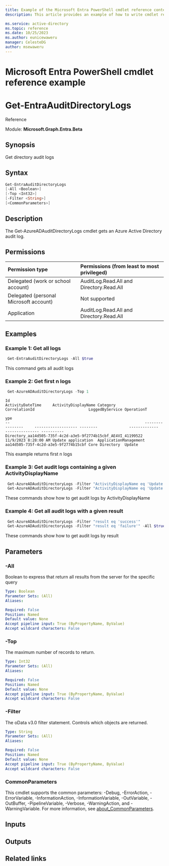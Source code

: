 ```yaml
---
title: Example of the Microsoft Entra PowerShell cmdlet reference content.
description: This article provides an example of how to write cmdlet reference content for Microsoft Entra PowerShell docs.

ms.service: active-directory
ms.topic: reference
ms.date: 10/25/2023
ms.author: eunicewaweru
manager: CelesteDG
author: msewaweru
---
```


# Microsoft Entra PowerShell cmdlet reference example

# Get-EntraAuditDirectoryLogs

Reference

Module: **Microsoft.Graph.Entra.Beta**

## Synopsis

Get directory audit logs

## Syntax

```powershell
Get-EntraAuditDirectoryLogs 
[-All <Boolean>] 
[-Top <Int32>] 
[-Filter <String>] 
[<CommonParameters>]
```

## Description  
  
The Get-AzureADAuditDirectoryLogs cmdlet gets an Azure Active Directory audit log.

## Permissions

|Permission type      | Permissions (from least to most privileged)              |
|:--------------------|:---------------------------------------------------------|
|Delegated (work or school account) | AuditLog.Read.All and Directory.Read.All |
|Delegated (personal Microsoft account) | Not supported    |
|Application | AuditLog.Read.All and Directory.Read.All |

## Examples

### Example 1: Get all logs
    
```powershell
 Get-EntraAuditDirectoryLogs -All $true 
``` 
This command gets all audit logs


### Example 2: Get first n logs

```powershell
 Get-AzureADAuditDirectoryLogs -Top 1
```
```Output
Id                                                            ActivityDateTime     ActivityDisplayName Category              CorrelationId                        LoggedByService OperationT
                                                                                                                                                                                  ype
--                                                            ----------------     ------------------- --------              -------------                        --------------- ----------
Directory_aa14d505-735f-4c2d-a3e5-9f2774b15cbf_AE4VI_41199522 11/9/2023 8:28:00 AM Update application  ApplicationManagement aa14d505-735f-4c2d-a3e5-9f2774b15cbf Core Directory  Update
```

This example returns first n logs

### Example 3: Get audit logs containing a given ActivityDisplayName

```powershell
 Get-AzureADAuditDirectoryLogs -Filter "ActivityDisplayName eq 'Update rollout policy of feature'" 
 Get-AzureADAuditDirectoryLogs -Filter "ActivityDisplayName eq 'Update rollout policy of feature'" -Top 1
```
These commands show how to get audit logs by ActivityDisplayName

### Example 4: Get all audit logs with a given result

```powershell
 Get-AzureADAuditDirectoryLogs -Filter "result eq 'success'"
 Get-AzureADAuditDirectoryLogs -Filter "result eq 'failure'" -All $true
```
These commands show how to get audit logs by result

## Parameters

### -All
Boolean to express that return all results from the server for the specific query

```yaml
Type: Boolean
Parameter Sets: (All)
Aliases:

Required: False
Position: Named
Default value: None
Accept pipeline input: True (ByPropertyName, ByValue)
Accept wildcard characters: False
```

### -Top
The maximum number of records to return.

```yaml
Type: Int32
Parameter Sets: (All)
Aliases:

Required: False
Position: Named
Default value: None
Accept pipeline input: True (ByPropertyName, ByValue)
Accept wildcard characters: False
```

### -Filter
The oData v3.0 filter statement. 
Controls which objects are returned.

```yaml
Type: String
Parameter Sets: (All)
Aliases:

Required: False
Position: Named
Default value: None
Accept pipeline input: True (ByPropertyName, ByValue)
Accept wildcard characters: False
```

### CommonParameters
This cmdlet supports the common parameters: -Debug, -ErrorAction, -ErrorVariable, -InformationAction, -InformationVariable, -OutVariable, -OutBuffer, -PipelineVariable, -Verbose, -WarningAction, and -WarningVariable. For more information, see [about_CommonParameters](http://go.microsoft.com/fwlink/?LinkID=113216).

## Inputs


## Outputs


## Related links
